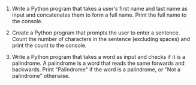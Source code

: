1. Write a Python program that takes a user's first name and last name as input and concatenates them to form a full name. Print the full name to the console.

2. Create a Python program that prompts the user to enter a sentence. Count the number of characters in the sentence (excluding spaces) and print the count to the console.

3. Write a Python program that takes a word as input and checks if it is a palindrome. A palindrome is a word that reads the same forwards and backwards. Print "Palindrome" if the word is a palindrome, or "Not a palindrome" otherwise.